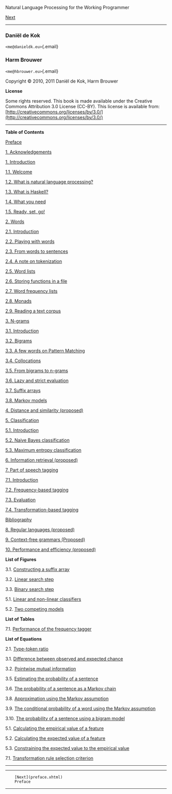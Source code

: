 Natural Language Processing for the Working Programmer

[Next](preface.xhtml)

* * * * *

### Daniël de Kok

`<me@danieldk.eu>`{.email}

### Harm Brouwer

`<me@hbrouwer.eu>`{.email}

Copyright © 2010, 2011 Daniël de Kok, Harm Brouwer

**License**

Some rights reserved. This book is made available under the Creative
Commons Attribution 3.0 License (CC-BY). This license is available from:
[http://creativecommons.org/licenses/by/3.0/](http://creativecommons.org/licenses/by/3.0/)

* * * * *

**Table of Contents**

[Preface](preface.xhtml)

[1. Acknowledgements](preface.xhtml#preface-ack)

[1. Introduction](chap-intro.xhtml)

[1.1. Welcome](chap-intro.xhtml#sec-intro-welcome)

[1.2. What is natural language
processing?](chap-intro.xhtml#sec-intro-whats-nlp)

[1.3. What is Haskell?](chap-intro.xhtml#sec-intro-whats-haskell)

[1.4. What you need](chap-intro.xhtml#sec-intro-needs)

[1.5. Ready, set, go!](chap-intro.xhtml#idp50224)

[2. Words](chap-words.xhtml)

[2.1. Introduction](chap-words.xhtml#sec-words-intro)

[2.2. Playing with words](chap-words.xhtml#sec-words-playwords)

[2.3. From words to sentences](chap-words.xhtml#sec-words-to-sentences)

[2.4. A note on tokenization](chap-words.xhtml#sec-words-tokenization)

[2.5. Word lists](chap-words.xhtml#sec-words-lists)

[2.6. Storing functions in a
file](chap-words.xhtml#sec-words-source-file)

[2.7. Word frequency lists](chap-words.xhtml#sec-words-freq-list)

[2.8. Monads](chap-words.xhtml#idp453264)

[2.9. Reading a text
corpus](chap-words.xhtml#sec-words-read-text-corpus)

[3. N-grams](chap-ngrams.xhtml)

[3.1. Introduction](chap-ngrams.xhtml#chap-ngrams-intro)

[3.2. Bigrams](chap-ngrams.xhtml#chap-ngrams-bigrams)

[3.3. A few words on Pattern
Matching](chap-ngrams.xhtml#chap-ngrams-pattern-matching)

[3.4. Collocations](chap-ngrams.xhtml#chap-ngrams-collocations)

[3.5. From bigrams to n-grams](chap-ngrams.xhtml#chap-ngrams-ngrams)

[3.6. Lazy and strict
evaluation](chap-ngrams.xhtml#chap-ngrams-lazy-strict)

[3.7. Suffix arrays](chap-ngrams.xhtml#chap-ngrams-suffixarrays)

[3.8. Markov models](chap-ngrams.xhtml#chap-ngrams-markov-models)

[4. Distance and similarity (proposed)](chap-similarity.xhtml)

[5. Classification](chap-classification.xhtml)

[5.1. Introduction](chap-classification.xhtml#chap-classification-intro)

[5.2. Naive Bayes classification](chap-classification.xhtml#idp1136832)

[5.3. Maximum entropy
classification](chap-classification.xhtml#idp1139760)

[6. Information retrieval (proposed)](chap-ir.xhtml)

[7. Part of speech tagging](chap-tagging.xhtml)

[7.1. Introduction](chap-tagging.xhtml#sec-tagging-intro)

[7.2. Frequency-based tagging](chap-tagging.xhtml#sec-tagging-frequency)

[7.3. Evaluation](chap-tagging.xhtml#sec-tagging-evaluation)

[7.4. Transformation-based tagging](chap-tagging.xhtml#sec-tagging-tbl)

[Bibliography](chap-tagging.xhtml#idp1482464)

[8. Regular languages (proposed)](chap-reglang.xhtml)

[9. Context-free grammars (Proposed)](chap-cfg.xhtml)

[10. Performance and efficiency (proposed)](chap-performance.xhtml)

**List of Figures**

3.1. [Constructing a suffix array](chap-ngrams.xhtml#fig-suffixarray)

3.2. [Linear search step](chap-ngrams.xhtml#fig-linear-search-step)

3.3. [Binary search step](chap-ngrams.xhtml#fig-binary-search)

5.1. [Linear and non-linear
classifiers](chap-classification.xhtml#fig-linear-nonlinear-classifier)

5.2. [Two competing
models](chap-classification.xhtml#fig-competing-classifiers)

**List of Tables**

7.1. [Performance of the frequency
tagger](chap-tagging.xhtml#tbl-tagging-freq-performance)

**List of Equations**

2.1. [Type-token ratio](chap-words.xhtml#idp365232)

3.1. [Difference between observed and expected
chance](chap-ngrams.xhtml#idp683216)

3.2. [Pointwise mutual information](chap-ngrams.xhtml#idp700880)

3.5. [Estimating the probability of a
sentence](chap-ngrams.xhtml#idp977904)

3.6. [The probability of a sentence as a Markov
chain](chap-ngrams.xhtml#idp992960)

3.8. [Approximation using the Markov
assumption](chap-ngrams.xhtml#idp1036688)

3.9. [The conditional probability of a word using the Markov
assumption](chap-ngrams.xhtml#idp1053248)

3.10. [The probability of a sentence using a bigram
model](chap-ngrams.xhtml#idp1072896)

5.1. [Calculating the empirical value of a
feature](chap-classification.xhtml#idp1148112)

5.2. [Calculating the expected value of a
feature](chap-classification.xhtml#idp1160960)

5.3. [Constraining the expected value to the empirical
value](chap-classification.xhtml#idp1177952)

7.1. [Transformation rule selection
criterion](chap-tagging.xhtml#idp1350384)

* * * * *

  -- -- -----------------------
        [Next](preface.xhtml)
        Preface
  -- -- -----------------------


